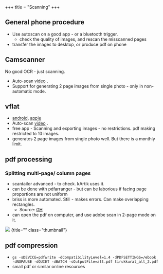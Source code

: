 +++
title = "Scanning"
+++

## General phone procedure

- Use autoscan on a good app - or a bluetooth trigger.
  - check the quality of images, and rescan the misscanned pages
- transfer the images to desktop, or produce pdf on phone 

## Camscanner
No good OCR - just scanning. 

- Auto-scan [video](https://youtube.com/shorts/KFLCF_sU40A) .
- Support for generating 2 page images from single photo - only in non-automatic mode.


## vflat 
- [android](https://play.google.com/store/apps/details?id=com.voyagerx.scanner&hl=en_IN&gl=US), [apple](https://apps.apple.com/in/app/vflat-scan-pdf-scanner/id1540238220)
- Auto-scan [video](https://www.youtube.com/shorts/JiG41q9R9yk) .
- free app - Scanning and exporting images - no restrictions. pdf making restricted to 10 images.
- generates 2 page images from single photo well. But there is a monthly limit.

## pdf processing
### Splitting multi-page/ column pages
- scantailor advanced - to check. kArtik uses it.
- can be done with pdfarranger - but can be laborious if facing page proportions are not uniform
- briss is more automated. Still - makes errors. Can make overlapping rectangles.
  - Source: [GH](https://github.com/mbaeuerle/Briss-2.0/releases)
- can open the pdf on computer, and use adobe scan in 2-page mode on it.

![](../images/briss-overlapping-rectangles.png)
{title="" class="thumbnail"}

## pdf compression
- `gs -sDEVICE=pdfwrite -dCompatibilityLevel=1.4 -dPDFSETTINGS=/ebook -dNOPAUSE -dQUIET -dBATCH -sOutputFile=alt.pdf tirukkural_alt_2.pdf`
- small pdf or similar online resources
